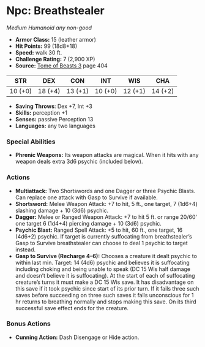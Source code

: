 # Npc: Breathstealer

*Medium* *Humanoid* *any non-good*

- **Armor Class:** 15 (leather armor)
- **Hit Points:** 99 (18d8+18)
- **Speed:** walk 30 ft.
- **Challenge Rating:** 7 (2,900 XP)
- **Source:** [Tome of Beasts 3](https://koboldpress.com/kpstore/product/tome-of-beasts-3-for-5th-edition/) page 404

| STR | DEX | CON | INT | WIS | CHA |
| --- | --- | --- | --- | --- | --- |
| 10 (+0) | 18 (+4) | 13 (+1) | 10 (+0) | 12 (+1) | 14 (+2) |

- **Saving Throws**: Dex +7, Int +3
- **Skills:** perception +1
- **Senses:** passive Perception 13
- **Languages:** any two languages

### Special Abilities

- **Phrenic Weapons:** Its weapon attacks are magical. When it hits with any weapon deals extra 3d6 psychic (included below).

### Actions

- **Multiattack:** Two Shortswords and one Dagger or three Psychic Blasts. Can replace one attack with Gasp to Survive if available.
- **Shortsword:** Melee Weapon Attack: +7 to hit, 5 ft., one target, 7 (1d6+4) slashing damage + 10 (3d6) psychic.
- **Dagger:** Melee or Ranged Weapon Attack: +7 to hit 5 ft. or range 20/60' one target 6 (1d4+4) piercing damage + 10 (3d6) psychic.
- **Psychic Blast:** Ranged Spell Attack: +5 to hit, 60 ft., one target, 16 (4d6+2) psychic. If target is currently suffocating from breathstealer’s Gasp to Survive breathstealer can choose to deal 1 psychic to target instead.
- **Gasp to Survive (Recharge 4–6):** Chooses a creature it dealt psychic to within last min. Target: 14 (4d6) psychic and believes it is suffocating including choking and being unable to speak (DC 15 Wis half damage and doesn’t believe it is suffocating). At the start of each of suffocating creature’s turns it must make a DC 15 Wis save. It has disadvantage on this save if it took psychic since start of its prior turn. If it fails three such saves before succeeding on three such saves it falls unconscious for 1 hr returns to breathing normally and stops making this save. On its third successful save effect ends for the creature.

### Bonus Actions

- **Cunning Action:** Dash Disengage or Hide action.


